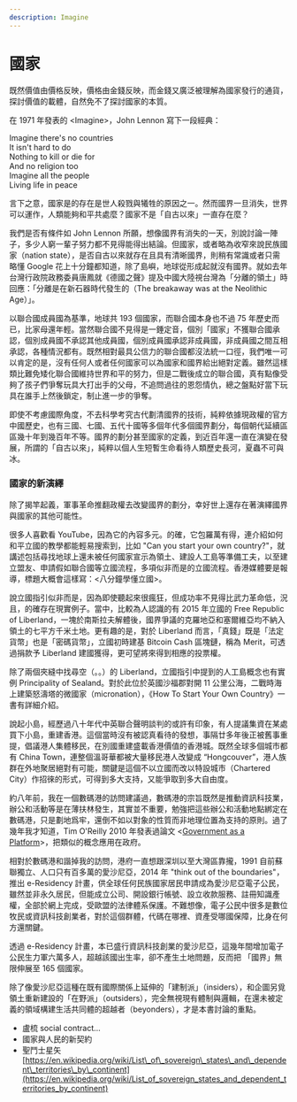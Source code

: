 ```yaml
---
description: Imagine
---
```


# 國家

既然價值由價格反映，價格由金錢反映，而金錢又廣泛被理解為國家發行的通貨，探討價值的載體，自然免不了探討國家的本質。

在 1971 年發表的 &lt;Imagine&gt;，John Lennon 寫下一段經典：

Imagine there's no countries  
It isn't hard to do  
Nothing to kill or die for  
And no religion too  
Imagine all the people  
Living life in peace

言下之意，國家是的存在是世人殺戮與犧牲的原因之一。然而國界一旦消失，世界可以運作，人類能夠和平共處麼？國家不是「自古以來」一直存在麼？

我們是否有條件如 John Lennon 所願，想像國界有消失的一天，別說討論一陣子，多少人窮一輩子努力都不見得能得出結論。但國家，或者略為收窄來說民族國家（nation state），是否自古以來就存在且具有清晰國界，則稍有常識或者只需略懂 Google 花上十分鐘都知道，除了島嶼，地球從形成起就沒有國界。就如去年台灣行政院政務委員唐鳳就《德國之聲》提及中國大陸視台灣為「分離的領土」時回應：「分離是在新石器時代發生的（The breakaway was at the Neolithic Age）」。

以聯合國成員國為基準，地球共 193 個國家，而聯合國本身也不過 75 年歷史而已，比家母還年輕。當然聯合國不見得是一錘定音，個別「國家」不獲聯合國承認，個別成員國不承認其他成員國，個別成員國承認非成員國，非成員國之間互相承認，各種情況都有。既然相對最具公信力的聯合國都沒法統一口徑，我們唯一可以肯定的是，沒有任何人或者任何國家可以為國家和國界給出絕對定義。雖然這樣類比難免矮化聯合國維持世界和平的努力，但是二戰後成立的聯合國，真有點像受夠了孩子們爭奪玩具大打出手的父母，不追問過往的恩怨情仇，總之盤點好當下玩具在誰手上然後鎖定，制止進一步的爭奪。

即使不考慮國際角度，不去科學考究古代劃清國界的技術，純粹依據現政權的官方中國歷史，也有三國、七國、五代十國等多個年代多個國界劃分，每個朝代延續區區幾十年到幾百年不等。國界的劃分甚至國家的定義，到近百年還一直在演變在發展，所謂的「自古以來」，純粹以個人生短暫生命看待人類歷史長河，夏蟲不可與冰。

### 國家的新演繹

除了揭竿起義，軍事革命推翻政權去改變國界的劃分，幸好世上還存在著演繹國界與國家的其他可能性。

很多人喜歡看 YouTube，因為它的內容多元。的確，它包羅萬有得，連介紹如何和平立國的教學都能輕易搜索到，比如 "Can you start your own country?"，就講述包括尋找地球上還未被任何國家宣示為領土、建設人工島等準備工夫，以至建立盟友、申請假如聯合國等立國流程，多項似非而是的立國流程。香港媒體要是報導，標題大概會這樣寫：&lt;八分鐘學懂立國&gt;。

說立國指引似非而是，因為即使聽起來很瘋狂，但成功率不見得比武力革命低，況且，的確存在現實例子。當中，比較為人認識的有 2015 年立國的 Free Republic of Liberland，一塊於南斯拉夫解體後，國界爭議的克羅地亞和塞爾維亞均不納入領土的七平方千米土地。更有趣的是，對於 Liberland 而言，「真錢」既是「法定貨幣」也是「密碼貨幣」，立國初時建基 Bitcoin Cash 區塊鏈，稱為 Merit，可透過捐款予 Liberland 建國獲得，更可望將來得到相應的投票權。

除了兩個夾縫中找尋空（。。）的 Liberland，立國指引中提到的人工島概念也有實例 Principality of Sealand。對於此位於英國沙福郡對開 11 公里公海，二戰時海上建築怒濤塔的微國家（micronation），《How To Start Your Own Country》一書有詳細介紹。

說起小島，經歷過八十年代中英聯合聲明談判的或許有印象，有人提議集資在某處買下小島，重建香港。這個當時沒有被認真看待的發想，事隔廿多年後正被舊事重提，倡議港人集體移民，在別國重建盛載香港價值的香港城。既然全球多個城市都有 China Town，連整個溫哥華都被大量移民港人改變成 “Hongcouver”，港人族群在外地聚居絕對有可能，關鍵是這個不以立國而改以特設城市（Chartered City）作招徠的形式，可得到多大支持，又能爭取到多大自由度。

約八年前，我在一個數碼港的訪問建議過，數碼港的宗旨既然是推動資訊科技業，辦公和活動等是在薄扶林發生，其實並不重要，勉強把這些辦公和活動地點綁定在數碼港，只是劃地爲牢，還倒不如以對象的性質而非地理位置為支持的原則。過了幾年我才知道，Tim O'Reilly 2010 年發表過論文 &lt;[Government as a Platform](https://www.mitpressjournals.org/doi/pdf/10.1162/INOV_a_00056)&gt;，把類似的概念應用在政府。

相對於數碼港和諧掉我的訪問，港府一直想跟深圳以至大灣區靠攏，1991 自前蘇聯獨立、人口只有百多萬的愛沙尼亞，2014 年 "think out of the boundaries"，推出 e-Residency 計畫，供全球任何民族國家居民申請成為愛沙尼亞電子公民，雖然並非永久居民，但能成立公司、開設銀行帳號、設立收款服務、註冊知識產權，全部於網上完成，受歐盟的法律體系保護。不難想像，電子公民中很多是數位牧民或資訊科技創業者，對於這個群體，代碼在哪裡、資產受哪國保障，比身在何方還關鍵。

透過 e-Residency 計畫，本已盛行資訊科技創業的愛沙尼亞，這幾年間增加電子公民生力軍六萬多人，超越該國出生率，卻不產生土地問題，反而把 「國界」無限伸展至 165 個國家。

除了像愛沙尼亞這種在既有國際關係上延伸的「建制派」（insiders），和企圖另覓領土重新建設的「在野派」（outsiders），完全無視現有體制與邏輯，在還未被定義的領域構建生活共同體的超越者（beyonders），才是本書討論的重點。

* 盧梳 social contract...
* 國家與人民的新契約
* 聖鬥士星矢[https://en.wikipedia.org/wiki/List\_of\_sovereign\_states\_and\_dependent\_territories\_by\_continent](https://en.wikipedia.org/wiki/List_of_sovereign_states_and_dependent_territories_by_continent)

